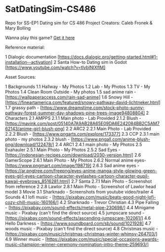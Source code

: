 # SatDatingSim-CS486

Repo for SS-EP1 Dating sim for CS 486 Project
Creators: Caleb Fronek & Mary Bolling

Wanna play this game? [Get it here](https://drive.google.com/drive/u/0/folders/19hbzE6CeH1B2TYciw8KTJtTmXgJWUuSg)

Reference material:

1 Dialogic documentation [https://docs.dialogic.pro/getting-started.html#1-installation--activation]
2 Santa How-to Dating sim in Godot [https://www.youtube.com/watch?v=tIvbINIXflM]

Asset Sources:

1 Backgrounds
    1.1 Hallway - My Photos
    1.2 Lab - My Photos
    1.3 TV - My Photos
    1.4 Clean Room Outside - My photos
    1.5 sad anime rain - [https://wallpaperaccess.com/rain-sad-anime]
    1.6 Snowy Hill - [https://fineartamerica.com/featured/snowy-pathway-david-lichtneker.html]
    1.7 grassy path - [https://www.dreamstime.com/stock-photo-sunny-pathway-forest-summer-day-shadows-pine-trees-image94808804]
2 Characters
    2.1 AMPPS
        2.1.1 Main photo - Lab Provided
        2.1.2 Blush - [https://mavink.com/post/05140A7A9AB28A65E09DA6E242084BB2C5AM762143/anime-girl-blush-png]
    2.2 ARC2
        2.2.1 Main Photo - Lab Provided
        2.2.2 Blush - [https://www.pngarts.com/explore/173377]
    2.3 CCP
        2.3.1 main photo - my photos
        2.3.2 blush - [https://www.pngall.com/anime-blush-png/download/122478/]
    2.4 ARC1
        2.4.1 main photo - My Photos
    2.5 Exahauler
        2.5.1 Main Photo - My Photos
        2.5.2 Sad Eyes - [https://indonesian-recipes.com/download/2030-version.html]
    2.6 GamerScope
        2.6.1 Main Photo - My Photos
        2.6.2 Normal anime eyes- [https://www.pngmart.com/image/198719]
        2.6.3 Sad anime eyes - [https://ar.pngtree.com/freepng/eyes-anime-manga-style-glowing-green-eyes-girl-eyes-cartoon-character-eyelashes-cartoon-character-pupil-kawaii-eyebrows_8516281.html]
    2.7 Santa
        2.7.1 Main Photo - Screenshot from reference 2
    2.8 Lawlor
        2.8.1 Main Photo - Screenshot of Lawlor head model
3 Movie
    3.1 Sharknado - Screenshots from youtube video/trailer
4 Sounds
    4.1 lofi music - [https://pixabay.com/music/beats-good-night-lofi-cozy-chill-music-160166/]
    4.2 Sharknado - Trevor Christian
    4.3 Pipe Falling - [https://pixabay.com/sound-effects/metal-pipe-230698/]
    4.4 Minigame music - Pixabay (can't find the direct source)
    4.5 jumpscare sound - [https://pixabay.com/sound-effects/ascending-jumpscare-102061/]
    4.6 Hello Darkness - [https://www.soundboard.com/sb/sound/1021928]
    4.7 woods music - Pixabay (can't find the direct source)
    4.8 Christmas music - [https://pixabay.com/music/christmas-christmas-winter-whimsy-264703/]
    4.9 Winner music - [https://pixabay.com/music/special-occasions-awards-music-champion-winner-ceremony-nomination-intro-theme-259693/]
